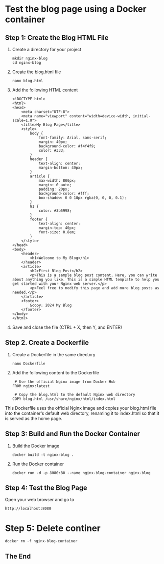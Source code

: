 # Test the blog page using a Docker container

## Step 1: Create the Blog HTML File

1. Create a directory for your project
   ```
   mkdir nginx-blog
   cd nginx-blog
   ```
2. Create the blog.html file
   ```
   nano blog.html
   ```
3. Add the following HTML content
   ```
   <!DOCTYPE html>
   <html>
   <head>
       <meta charset="UTF-8">
       <meta name="viewport" content="width=device-width, initial-scale=1.0">
       <title>My Blog Page</title>
       <style>
           body {
               font-family: Arial, sans-serif;
               margin: 40px;
               background-color: #f4f4f9;
               color: #333;
           }
           header {
               text-align: center;
               margin-bottom: 40px;
           }
           article {
               max-width: 800px;
               margin: 0 auto;
               padding: 20px;
               background-color: #fff;
               box-shadow: 0 0 10px rgba(0, 0, 0, 0.1);
           }
           h1 {
               color: #3b5998;
           }
           footer {
               text-align: center;
               margin-top: 40px;
               font-size: 0.8em;
           }
       </style>
   </head>
   <body>
       <header>
           <h1>Welcome to My Blog</h1>
       </header>
       <article>
           <h2>First Blog Post</h2>
           <p>This is a sample blog post content. Here, you can write about anything you like. This is a simple HTML template to help you get started with your Nginx web server.</p>
           <p>Feel free to modify this page and add more blog posts as needed.</p>
       </article>
       <footer>
           &copy; 2024 My Blog
       </footer>
   </body>
   </html>
   ```
4. Save and close the file (CTRL + X, then Y, and ENTER)

## Step 2. Create a Dockerfile
1. Create a Dockerfile in the same directory
   ```
   nano Dockerfile
   ```
2. Add the following content to the Dockerfile
   ```
    # Use the official Nginx image from Docker Hub
   FROM nginx:latest

    # Copy the blog.html to the default Nginx web directory
   COPY blog.html /usr/share/nginx/html/index.html
   ```
This Dockerfile uses the official Nginx image and copies your blog.html file into the container's default web directory, renaming it to index.html so that it is served as the home page.

## Step 3: Build and Run the Docker Container

1. Build the Docker image
   ```
   docker build -t nginx-blog .
   ```
2. Run the Docker container
   ```
   docker run -d -p 8080:80 --name nginx-blog-container nginx-blog
   ```

## Step 4: Test the Blog Page

  Open your web browser and go to
   ```
   http://localhost:8080
   ```

# Step 5: Delete continer
   ```
   docker rm -f nginx-blog-container
   ```

## The End




